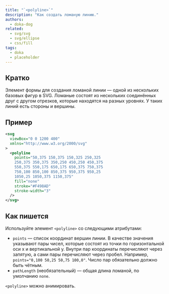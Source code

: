 ```yaml
---
title: "`<polyline>`"
description: "Как создать ломаную линию."
authors:
  - doka-dog
related:
  - svg/svg
  - svg/ellipse
  - css/fill
tags:
  - doka
  - placeholder
---
```


## Кратко

Элемент формы для создания ломаной линии — одной из нескольких базовых фигур в SVG. Ломаные состоят из нескольких соединённых друг с другом отрезков, которые находятся на разных уровнях. У таких линий есть стороны и вершины.

## Пример

```svg
<svg
  viewBox="0 0 1200 400"
  xmlns="http://www.w3.org/2000/svg"
>
  <polyline
    points="50,375 150,375 150,325 250,325
    250,375 350,375 350,250 450,250 450,375
    550,375 550,175 650,175 650,375 750,375
    750,100 850,100 850,375 950,375 950,25
    1050,25 1050,375 1150,375"
    fill="none"
    stroke="#F498AD"
    stroke-width="3"
  />
</svg>
```

## Как пишется

Используйте элемент `<polyline>` со следующими атрибутами:

- `points` — список координат вершин линии. В качестве значения указывают пары чисел, которые состоят из точки по горизонтальной оси x и вертикальной y. Внутри пар координаты перечисляют через запятую, а сами пары перечисляют через пробел. Например, `points="0,100 50,25 50,75 100,0"`. Число пар обязательно должно быть чётным.
- `pathLength` (необязательный) — общая длина ломаной, по умолчанию `none`.

`<polyline>` можно анимировать.
